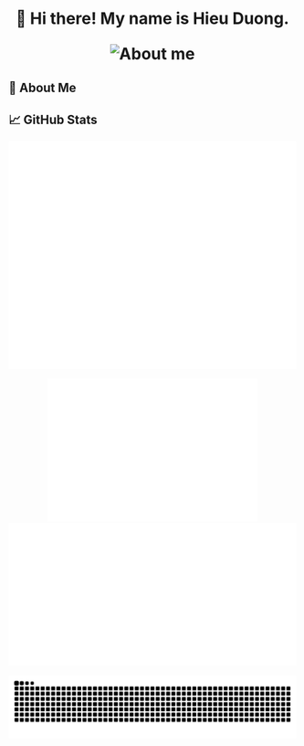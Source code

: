 <h1>
  <p align="center">
    👋 Hi there! My name is Hieu Duong.
  </p>
  
  <p align="center">
    <img src="https://readme-typing-svg.demolab.com?font=Fira+Code&pause=1000&center=true&vCenter=true&random=false&width=450&lines=I'm+learning+to+be+a+Game+Developer." alt="About me"/>
  </p>
</h1>

## 👋 About Me

## 📈 GitHub Stats

<!--
<p align="center">
  <img width="48%" src="./github-metrics.svg" alt="Metrics"/>
  <img width="48%" src="https://streak-stats.demolab.com/?user=duonghieu0712z&theme=tokyonight" alt="GitHub Streak"/>
</p>
-->

<p align="center">
  <img src="./github-metrics.svg" alt="Metrics"/>
</p>

<p align="center">
  <img height="250px" src="https://raw.githubusercontent.com/duonghieu0712z/GitStats/actions_branch/generated_images/overview.svg" alt="Overview statistic visualizations"/>
  <img height="250px" src="https://raw.githubusercontent.com/duonghieu0712z/GitStats/actions_branch/generated_images/languages.svg" alt="Language statistics visualizations"/>
</p>

<!--
<p align="center">
  <img height="192px" src="https://github-readme-stats.vercel.app/api?username=duonghieu0712z&theme=transparent&show_icons=true" alt="Duong Hieu's Github stats"/>
  <img height="192px" src="https://github-readme-stats.vercel.app/api/top-langs?username=duonghieu0712z&layout=compact&theme=transparent" alt="Top languages"/>
</p>
-->

<p align="center">
  <picture>
    <source media="(prefers-color-scheme: dark)" srcset="https://raw.githubusercontent.com/duonghieu0712z/duonghieu0712z/output/github-snake-dark.svg">
    <source media="(prefers-color-scheme: light)" srcset="https://raw.githubusercontent.com/duonghieu0712z/duonghieu0712z/output/github-snake.svg">
    <img alt="github contribution grid snake animation" src="https://raw.githubusercontent.com/duonghieu0712z/duonghieu0712z/output/github-snake.svg">
  </picture>
</p>
